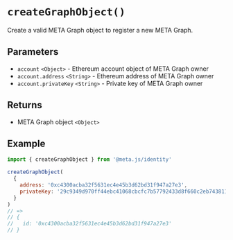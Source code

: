 # `createGraphObject()`

Create a valid META Graph object to register a new META Graph.

## Parameters

- `account` `<Object>` - Ethereum account object of META Graph owner
- `account.address` `<String>` - Ethereum address of META Graph owner
- `account.privateKey` `<String>` - Private key of META Graph owner

## Returns

- META Graph object `<Object>`

## Example

```js
import { createGraphObject } from '@meta.js/identity'

createGraphObject(
  {
    address: '0xc4300acba32f5631ec4e45b3d62bd31f947a27e3',
    privateKey: '29c9349d970ff44ebc41068cbcfc7b57792433d8f660c2eb743811e4d40eff48',
  }
)
// =>
// {
//   id: '0xc4300acba32f5631ec4e45b3d62bd31f947a27e3'
// }
```
